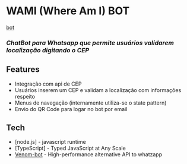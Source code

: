 # WAMI (Where Am I) BOT 

[bot](https://i.ibb.co/7STtvmQ/WAMI.png)

### _ChatBot para Whatsapp que permite usuários validarem localização digitando o CEP_

## Features

- Integração com api de CEP 
- Usuários inserem um CEP e validam a localização com informações respeito
- Menus de navegação (internamente utiliza-se o state pattern)
- Envio do QR Code para logar no bot por email

## Tech

- [node.js] - javascript runtime
- [TypeScript] - Typed JavaScript at Any Scale
- [Venom-bot](https://www.npmjs.com/package/venom-bot) - High-performance alternative API to whatzapp

 
